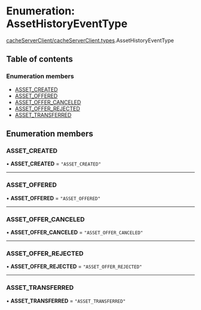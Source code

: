 # Enumeration: AssetHistoryEventType

[cacheServerClient/cacheServerClient.types](../modules/cacheServerClient_cacheServerClient_types.md).AssetHistoryEventType

## Table of contents

### Enumeration members

- [ASSET\_CREATED](cacheServerClient_cacheServerClient_types.AssetHistoryEventType.md#asset_created)
- [ASSET\_OFFERED](cacheServerClient_cacheServerClient_types.AssetHistoryEventType.md#asset_offered)
- [ASSET\_OFFER\_CANCELED](cacheServerClient_cacheServerClient_types.AssetHistoryEventType.md#asset_offer_canceled)
- [ASSET\_OFFER\_REJECTED](cacheServerClient_cacheServerClient_types.AssetHistoryEventType.md#asset_offer_rejected)
- [ASSET\_TRANSFERRED](cacheServerClient_cacheServerClient_types.AssetHistoryEventType.md#asset_transferred)

## Enumeration members

### ASSET\_CREATED

• **ASSET\_CREATED** = `"ASSET_CREATED"`

___

### ASSET\_OFFERED

• **ASSET\_OFFERED** = `"ASSET_OFFERED"`

___

### ASSET\_OFFER\_CANCELED

• **ASSET\_OFFER\_CANCELED** = `"ASSET_OFFER_CANCELED"`

___

### ASSET\_OFFER\_REJECTED

• **ASSET\_OFFER\_REJECTED** = `"ASSET_OFFER_REJECTED"`

___

### ASSET\_TRANSFERRED

• **ASSET\_TRANSFERRED** = `"ASSET_TRANSFERRED"`
